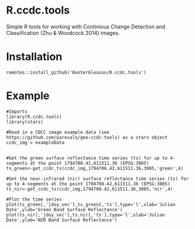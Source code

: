 # R.ccdc.tools
Simple R tools for working with Continious Change Detection and Classification (Zhu &amp; Woodcock 2014) images. 

# Installation
````
remotes::install_github('HunterGleason/R.ccdc.tools')
````

# Example
````
#Imports
library(R.ccdc.tools)
library(stars)

#Read in a CDCC image example data (see https://github.com/parevalo/gee-ccdc-tools) as a stars object
ccdc_img = exampleData


#Get the green surface reflectance time series (ts) for up to 4-segments at the point 1794708.42,611511.36 (EPSG:3005)
ts_green<-get_ccdc_ts(ccdc_img,1794708.42,611511.36,3005,'green',4)

#Get the near-infrared (nir) surface reflectance time series (ts) for up to 4-segments at the point 1794708.42,611511.36 (EPSG:3005)
ts_nir<-get_ccdc_ts(ccdc_img,1794708.42,611511.36,3005,'nir',4)

#Plot the time series 
plot(ts_green[,'jdoy_vec'],ts_green[,'ts'],type='l',xlab='Julian Date',ylab='Green Band Surface Reflectance')
plot(ts_nir[,'jdoy_vec'],ts_nir[,'ts'],type='l',xlab='Julian Date',ylab='NIR Band Surface Reflectance')
````
